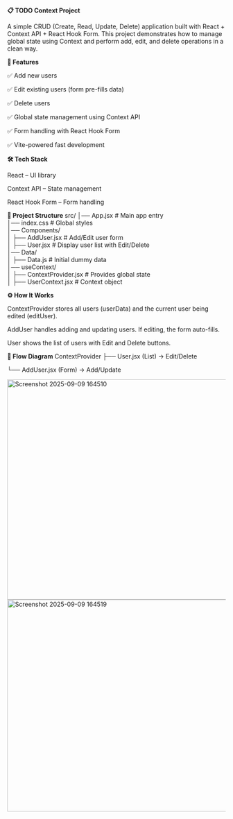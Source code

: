 **📋 TODO Context Project**

A simple CRUD (Create, Read, Update, Delete) application built with React + Context API + React Hook Form.
This project demonstrates how to manage global state using Context and perform add, edit, and delete operations in a clean way.


**🚀 Features**

✅ Add new users

✅ Edit existing users (form pre-fills data)

✅ Delete users

✅ Global state management using Context API

✅ Form handling with React Hook Form

✅ Vite-powered fast development



**🛠️ Tech Stack**

React – UI library

Context API – State management

React Hook Form – Form handling



**📂 Project Structure**
src/
│── App.jsx                # Main app entry  
│── index.css               # Global styles  
│── Components/  
│   ├── AddUser.jsx         # Add/Edit user form  
│   ├── User.jsx            # Display user list with Edit/Delete  
│── Data/  
│   ├── Data.js             # Initial dummy data  
│── useContext/  
│   ├── ContextProvider.jsx # Provides global state  
│   ├── UserContext.jsx     # Context object  




**⚙️ How It Works**

ContextProvider stores all users (userData) and the current user being edited (editUser).

AddUser handles adding and updating users. If editing, the form auto-fills.

User shows the list of users with Edit and Delete buttons.



**📸 Flow Diagram**
ContextProvider
   ├── User.jsx (List) → Edit/Delete  
   
   └── AddUser.jsx (Form) → Add/Update 

  <img width="1200" height="508" alt="Screenshot 2025-09-09 164510" src="https://github.com/user-attachments/assets/f1ec39fc-6ad1-4fee-9508-7266fc1f1459" />
  <img width="1353" height="489" alt="Screenshot 2025-09-09 164519" src="https://github.com/user-attachments/assets/019d59b1-9b80-4c02-8a16-7aadf141d785" />



